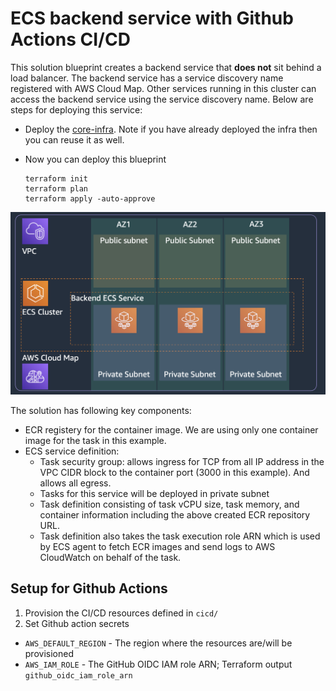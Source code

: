 # ECS backend service with Github Actions CI/CD

This solution blueprint creates a backend service that **does not** sit behind a load balancer. The backend service has a service discovery name registered with AWS Cloud Map. Other services running in this cluster can access the backend service using the service discovery name. Below are steps for deploying this service:

* Deploy the [core-infra](../core-infra/README.md). Note if you have already deployed the infra then you can reuse it as well.

* Now you can deploy this blueprint
  ```shell
  terraform init
  terraform plan
  terraform apply -auto-approve
  ```

<p align="center">
  <img src="../../docs/backend-service.png"/>
</p>

The solution has following key components:
* ECR registery for the container image. We are using only one container image for the task in this example.
* ECS service definition:
    * Task security group: allows ingress for TCP from all IP address in the VPC CIDR block to the container port (3000 in this example). And allows all egress.
    * Tasks for this service will be deployed in private subnet
    * Task definition consisting of task vCPU size, task memory, and container information including the above created ECR repository URL.
    * Task definition also takes the task execution role ARN which is used by ECS agent to fetch ECR images and send logs to AWS CloudWatch on behalf of the task.

## Setup for Github Actions

1. Provision the CI/CD resources defined in `cicd/`
2. Set Github action secrets
  - `AWS_DEFAULT_REGION` - The region where the resources are/will be provisioned
  - `AWS_IAM_ROLE` - The GitHub OIDC IAM role ARN; Terraform output `github_oidc_iam_role_arn`
